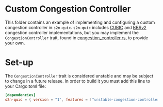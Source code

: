 # Custom Congestion Controller

This folder contains an example of implementing and configuring a custom congestion controller in `s2n-quic`. `s2n-quic` includes [CUBIC](https://www.rfc-editor.org/rfc/rfc8312) and [BBRv2](https://datatracker.ietf.org/doc/html/draft-cardwell-iccrg-bbr-congestion-control) congestion controller implementations, but you may
 implement the `CongestionController` trait, found in [congestion_controller.rs](../../quic/s2n-quic-core/src/recovery/congestion_controller.rs), to provide your own.

# Set-up

The `CongestionController` trait is considered unstable and may be subject to change in a future release. In order to build it you must
add this line to your Cargo.toml file:

```toml
[dependencies]
s2n-quic = { version = "1", features = ["unstable-congestion-controller"]}
```
